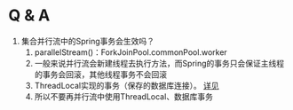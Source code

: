 # Q & A

1. 集合并行流中的Spring事务会生效吗？
   1. parallelStream()：ForkJoinPool.commonPool.worker
   2. 一般来说并行流会新建线程去执行方法，而Spring的事务只会保证主线程的事务会回滚，其他线程事务不会回滚
   3. ThreadLocal实现的事务（保存的数据库连接）。 [详见](../framework/Spring.md#事务)
   4. 所以不要再并行流中使用ThreadLocal、数据库事务